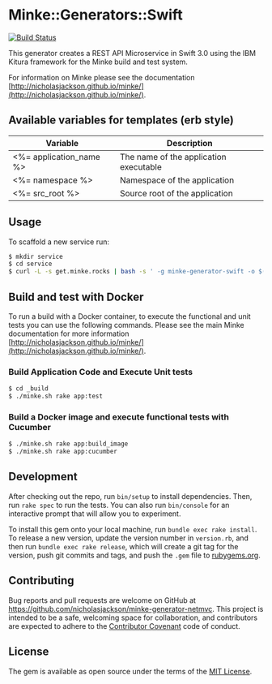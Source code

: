 # Minke::Generators::Swift

[![Build Status](https://travis-ci.org/nicholasjackson/minke-generator-swift.svg?branch=master)](https://travis-ci.org/nicholasjackson/minke-generator-swift)  

This generator creates a REST API Microservice in Swift 3.0 using the IBM Kitura framework for the Minke build and test system.

For information on Minke please see the documentation [http://nicholasjackson.github.io/minke/](http://nicholasjackson.github.io/minke/).

## Available variables for templates (erb style)
| Variable                | Description                            |
| ----------------------- | -------------------------------------- |
| <%= application_name %> | The name of the application executable |
| <%= namespace %>        | Namespace of the application           |
| <%= src_root %>         | Source root of the application         |

## Usage
To scaffold a new service run:

```bash
$ mkdir service
$ cd service
$ curl -L -s get.minke.rocks | bash -s ' -g minke-generator-swift -o $(pwd) -n service -a service'
```

## Build and test with Docker
To run a build with a Docker container, to execute the functional and unit tests you can use the following commands.  Please see the main Minke documentation for more information [http://nicholasjackson.github.io/minke/](http://nicholasjackson.github.io/minke/).

### Build Application Code and Execute Unit tests
```bash
$ cd _build
$ ./minke.sh rake app:test
```

### Build a Docker image and execute functional tests with Cucumber
```bash
$ ./minke.sh rake app:build_image
$ ./minke.sh rake app:cucumber
```

## Development

After checking out the repo, run `bin/setup` to install dependencies. Then, run `rake spec` to run the tests. You can also run `bin/console` for an interactive prompt that will allow you to experiment.

To install this gem onto your local machine, run `bundle exec rake install`. To release a new version, update the version number in `version.rb`, and then run `bundle exec rake release`, which will create a git tag for the version, push git commits and tags, and push the `.gem` file to [rubygems.org](https://rubygems.org).

## Contributing

Bug reports and pull requests are welcome on GitHub at https://github.com/nicholasjackson/minke-generator-netmvc. This project is intended to be a safe, welcoming space for collaboration, and contributors are expected to adhere to the [Contributor Covenant](http://contributor-covenant.org) code of conduct.


## License

The gem is available as open source under the terms of the [MIT License](http://opensource.org/licenses/MIT).
